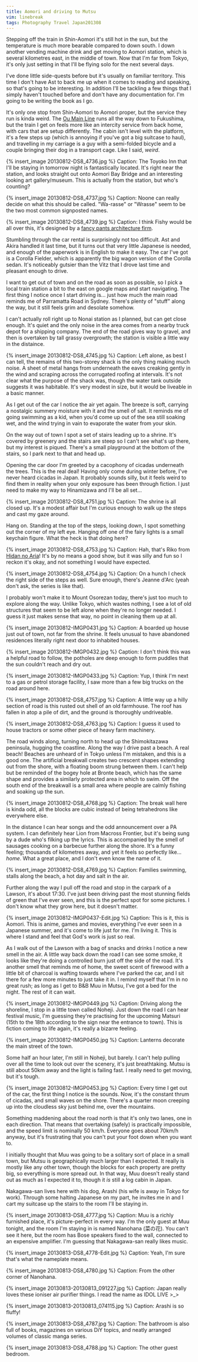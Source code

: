 ```yaml
---
title: Aomori and driving to Mutsu
vim: linebreak
tags: Photography Travel Japan201308
---
```



Stepping off the train in Shin-Aomori it's still hot in the sun, but the temperature is much more bearable compared to down south. I down another vending machine drink and get moving to Aomori station, which is several kilometres east, in the middle of town. Now that I'm far from Tokyo, it's only just setting in that I'll be flying solo for the next several days.

I've done little side-quests before but it's usually on familiar territory. This time I don't have Ast to back me up when it comes to reading and speaking, so that's going to be interesting. In addition I'll be tackling a few things that I simply haven't touched before and don't have any documentation for. I'm going to be writing the book as I go.

It's only one stop from Shin-Aomori to Aomori proper, but the service they run is kinda weird. The [Ou Main Line](http://en.wikipedia.org/wiki/%C5%8Cu_Main_Line) runs all the way down to Fukushima, but the train I get on feels more like an intercity service from back home, with cars that are setup differently. The cabin isn't level with the platform, it's a few steps up (which is annoying if you've got a big suitcase to haul), and travelling in my carriage is a guy with a semi-folded bicycle and a couple bringing their dog in a transport cage. Like I said, *weird*.

{% insert_image 20130812-DS8_4736.jpg %}
Caption: The Toyoko Inn that I'll be staying in tomorrow night is fantastically located. It's right near the station, and looks straight out onto Aomori Bay Bridge and an interesting looking art gallery/museum. This is actually from the station, but who's counting?

{% insert_image 20130812-DS8_4737.jpg %}
Caption: Noone can really decide on what this should be called. "Wa-rasse" or "Wrasse" seem to be the two most common signposted names.

{% insert_image 20130812-DS8_4739.jpg %}
Caption: I think Fishy would be all over this, it's designed by a [fancy pants architecture firm](http://molodesign.com/nebuta/).

Stumbling through the car rental is surprisingly not too difficult. Ast and Akira handled it last time, but it turns out that very little Japanese is needed, and enough of the paperwork is in English to make it easy. The car I've got is a Corolla Fielder, which is apparently the big wagon version of the Corolla sedan. It's noticeably gutsier than the Vitz that I drove last time and pleasant enough to drive.

I want to get out of town and on the road as soon as possible, so I pick a local train station a bit to the east on google maps and start navigating. The first thing I notice once I start driving is... just how much the main road reminds me of Parramatta Road in Sydney. There's plenty of "stuff" along the way, but it still feels grim and desolate somehow.

I can't actually roll right up to Nonai station as I planned, but can get close enough. It's quiet and the only noise in the area comes from a nearby truck depot for a shipping company. The end of the road gives way to gravel, and then is overtaken by tall grassy overgrowth; the station is visible a little way in the distaince.

{% insert_image 20130812-DS8_4745.jpg %}
Caption: Left alone, as best I can tell, the remains of this two-storey shack is the only thing making much noise. A sheet of metal hangs from underneath the eaves creaking gently in the wind and scraping across the corrugated roofing at intervals. It's not clear what the purpose of the shack was, though the water tank outside suggests it was habitable. It's very modest in size, but it would be liveable in a basic manner.

As I get out of the car I notice the air yet again. The breeze is soft, carrying a nostalgic summery moisture with it and the smell of salt. It reminds me of going swimming as a kid, when you'd come up out of the sea still soaking wet, and the wind trying in vain to evaporate the water from your skin.

On the way out of town I spot a set of stairs leading up to a shrine. It's covered by greenery and the stairs are steep so I can't see what's up there, but my interest is piqued. There's a small playground at the bottom of the stairs, so I park next to that and head up.

Opening the car door I'm greeted by a cacophony of cicadas underneath the trees. This is the real deal! Having only come during winter before, I've never heard cicadas in Japan. It probably sounds silly, but it feels weird to find them in reality when your only exposure has been through fiction. I just need to make my way to Hinamizawa and I'll be all set...

{% insert_image 20130812-DS8_4751.jpg %}
Caption: The shrine is all closed up. It's a modest affair but I'm curious enough to walk up the steps and cast my gaze around.

Hang on. Standing at the top of the steps, looking down, I spot something out the corner of my left eye. Hanging off one of the fairy lights is a small keychain figure. What the heck is that doing here?

{% insert_image 20130812-DS8_4753.jpg %}
Caption: Hah, that's Riko from [Hidan no Aria](http://en.wikipedia.org/wiki/Hidan_no_Aria)! It's by no means a good show, but it was silly and fun so I reckon it's okay, and not something I would have expected.

{% insert_image 20130812-DS8_4754.jpg %}
Caption: On a hunch I check the right side of the steps as well. Sure enough, there's Jeanne d'Arc (yeah don't ask, the series is like that).

I probably won't make it to Mount Osorezan today, there's just too much to explore along the way. Unlike Tokyo, which wastes nothing, I see a lot of old structures that seem to be left alone when they're no longer needed. I guess it just makes sense that way, no point in cleaning them up at all.

{% insert_image 20130812-IMGP0431.jpg %}
Caption: A boarded up house just out of town, not far from the shrine. It feels unusual to have abandoned residences literally right next door to inhabited houses.

{% insert_image 20130812-IMGP0432.jpg %}
Caption: I don't think this was a helpful road to follow, the potholes are deep enough to form puddles that the sun couldn't reach and dry out.

{% insert_image 20130812-IMGP0433.jpg %}
Caption: Yup, I think I'm next to a gas or petrol storage facility, I saw more than a few big trucks on the road around here.

{% insert_image 20130812-DS8_4757.jpg %}
Caption: A little way up a hilly section of road is this rusted out shell of an old farmhouse. The roof has fallen in atop a pile of dirt, and the ground is thoroughly undriveable.

{% insert_image 20130812-DS8_4763.jpg %}
Caption: I guess it used to house tractors or some other piece of heavy farm machinery.

The road winds along, turning north to head up the Shimokitazawa peninsula, hugging the coastline. Along the way I drive past a beach. A real beach! Beaches are unheard of in Tokyo unless I'm mistaken, and this is a good one. The artificial breakwall creates two crescent shapes extending out from the shore, with a floating boom strung between them. I can't help but be reminded of the bogey hole at Bronte beach, which has the same shape and provides a similarly protected area in which to swim. Off the south end of the breakwall is a small area where people are calmly fishing and soaking up the sun.

{% insert_image 20130812-DS8_4768.jpg %}
Caption: The break wall here is kinda odd, all the blocks are cubic instead of being tetrahedrons like everywhere else.

In the distance I can hear songs and the odd announcement over a PA system. I can definitely hear Lion from Macross Frontier, but it's being sung by a dude who's filking up the lyrics. This is accompanied by the smell of sausages cooking on a barbecue further along the shore. It's a funny feeling; thousands of kilometres away, and yet it feels so perfectly like... *home*. What a great place, and I don't even know the name of it.

{% insert_image 20130812-DS8_4769.jpg %}
Caption: Families swimming, stalls along the beach, a hot day and salt in the air.

Further along the way I pull off the road and stop in the carpark of a Lawson, it's about 17:30. I've just been driving past the most stunning fields of green that I've ever seen, and this is the perfect spot for some pictures. I don't know what they grow here, but it doesn't matter.

{% insert_image 20130812-IMGP0437-Edit.jpg %}
Caption: This is it, this is Aomori. This is anime, games and movies, everything I've ever seen in a Japanese summer, and it's come to life just for me. I'm living it. This is where I stand and feel that God's work is just so real.

As I walk out of the Lawson with a bag of snacks and drinks I notice a new smell in the air. A little way back down the road I can see some smoke, it looks like they're doing a controlled burn just off the side of the road. It's another smell that reminds me of home, the sweet scent of firewood with a little bit of charcoal is wafting towards where I've parked the car, and I sit there for a few more minutes to just take it in. I remind myself that I'm in no great rush; as long as I get to B&B Muu in Mutsu, I've got a bed for the night. The rest of it can wait.


{% insert_image 20130812-IMGP0449.jpg %}
Caption: Driving along the shoreline, I stop in a little town called Noheji. Just down the road I can hear festival music, I'm guessing they're practising for the upcoming Matsuri (15th to the 18th according to the sign near the entrance to town). This is fiction coming to life again, it's really a bizarre feeling.

{% insert_image 20130812-IMGP0450.jpg %}
Caption: Lanterns decorate the main street of the town.

Some half an hour later, I'm still in Noheji, but barely. I can't help pulling over all the time to look out over the scenery, it's just breathtaking. Mutsu is still about 50km away and the light is failing fast. I really need to get moving, but it's tough.

{% insert_image 20130812-IMGP0453.jpg %}
Caption: Every time I get out of the car, the first thing I notice is the sounds. Now, it's the constant thrum of cicadas, and small waves on the shore. There's a quarter moon creeping up into the cloudless sky just behind me, over the mountains.


Something maddening about the road north is that it's only two lanes, one in each direction. That means that overtaking (safely) is practically impossible, and the speed limit is nominally 50 km/h. Everyone goes about 70km/h anyway, but it's frustrating that you can't put your foot down when you want to.

I initially thought that Muu was going to be a solitary sort of place in a small town, but Mutsu is geographically much larger than I expected. It really is mostly like any other town, though the blocks for each property are pretty big, so everything is more spread out. In that way, Muu doesn't really stand out as much as I expected it to, though it *is* still a log cabin in Japan.

Nakagawa-san lives here with his dog, Arashi (his wife is away in Tokyo for work). Through some halting Japanese on my part, he invites me in and I cart my suitcase up the stairs to the room I'll be staying in.


{% insert_image 20130813-DS8_4777.jpg %}
Caption: Muu is a richly furnished place, it's picture-perfect in every way. I'm the only guest at Muu tonight, and the room I'm staying in is named Nanohana (菜の花). You can't see it here, but the room has Bose speakers fixed to the wall, connected to an expensive amplifier. I'm guessing that Nakagawa-san really likes music.

{% insert_image 20130813-DS8_4778-Edit.jpg %}
Caption: Yeah, I'm sure that's what the nameplate means.

{% insert_image 20130813-DS8_4780.jpg %}
Caption: From the other corner of Nanohana.

{% insert_image 20130813-20130813_091227.jpg %}
Caption: Japan really loves these ioniser air purifier things. I read the name as IDOL LIVE >_>

{% insert_image 20130813-20130813_074115.jpg %}
Caption: Arashi is so fluffy!

{% insert_image 20130813-DS8_4787.jpg %}
Caption: The bathroom is also full of books, magazines on various DiY topics, and neatly arranged volumes of classic manga series.

{% insert_image 20130813-DS8_4788.jpg %}
Caption: The other guest bedroom.

